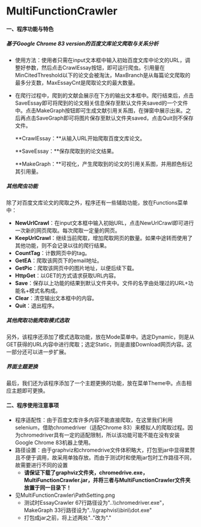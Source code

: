 # MultiFunctionCrawler
#### 一、程序功能与特色

##### 基于Google Chrome 83 version的百度文库论文爬取与关系分析

* 使用方法：使用者只需在input文本框中输入初始百度文库中论文的URL，调整好参数，然后点击CrawlEssay按钮，即可运行爬虫。引用量在MinCitedThreshold以下的论文会被淘汰，MaxBranch是从每篇论文爬取的最多分支数，MaxEssayCnt是爬取论文的最大数量。

* 在爬行过程中，爬到的文献会展示在下方的输出文本框中。爬行结束后，点击SaveEssay即可将爬到的论文相关信息保存至默认文件夹saved的一个文件中。点击MakeGraph按钮即可生成文献引用关系图，在弹窗中展示出来。之后再点击SaveGraph即可将图片保存至默认文件夹saved，点击Quit则不保存文件。

  **CrawlEssay：**从输入URL开始爬取百度文库论文。

  **SaveEssay：**保存爬取到的论文结果。

  **MakeGraph：**可视化，产生爬取到的论文的引用关系图，并用颜色标记其引用量。


##### 其他爬虫功能

除了对百度文库论文的爬取之外，程序还有一些辅助功能，放在Functions菜单中：

- **NewUrlCrawl**：在input文本框中输入初始URL，点击NewUrlCrawl即可进行一次新的网页爬取。每次爬取一定量的网页。
- **KeepUrlCrawl**：继续当前爬取，增加爬取网页的数量。如果中途转而使用了其他功能，则不会记录以往的爬行结果。
- **CountTag**：计数网页中的tag。
- **GetEA**：爬取该网页下的email地址。
- **GetPic**：爬取该网页中的图片地址，以便后续下载。
- **HttpGet**：以GET的方式请求获取URL内容。
- **Save**：保存以上功能的结果到默认文件夹中。文件的名字由处理过的URL+功能名+模式名构成。
- **Clear**：清空输出文本框中的内容。
- **Quit**：退出程序。

##### 其他爬取功能爬取模式选取

​	另外，该程序还添加了模式选取功能，放在Mode菜单中。选定Dynamic，则是从GET获得的URL内容中进行爬取；选定Static，则是直接Download网页内容。这一部分还可以进一步扩展。

##### 界面主题更换

​	最后，我们还为该程序添加了一个主题更换的功能，放在菜单Theme中。点击相应主题即可更换。

#### 二、程序使用注意事项

* 程序适配性：由于百度文库许多内容不能直接爬取，在这里我们利用selenium，借助chromedriver（适配Chrome 83）来模拟人的爬取过程。因为chromedriver具有一定的适配限制，所以该功能可能不能在没有安装Google Chrome 83机器上使用。
* 路径设置：由于graphviz和chromedrive文件体积略大，打包至jar中显得累赘且不便于调用，故采用单独存放。而由于测试时和使用jar包时工作路径不同，故需要进行不同的设置
  * **请保证下载了graphviz文件夹，chromedrive.exe，MultiFunctionCrawler.jar，并将三者与MultiFunctionCrawler文件夹放置于同一目录下！**
* 见MultiFunctionCrawler\\PathSetting.png
  * 测试时EssayCrawler 67行路径设为"..\\\chromedriver.exe"，MakeGraph 33行路径设为"..\\\\graphvis\\\\bin\\\\dot.exe"
  * 打包成jar之前，将上述两处".."改为"."